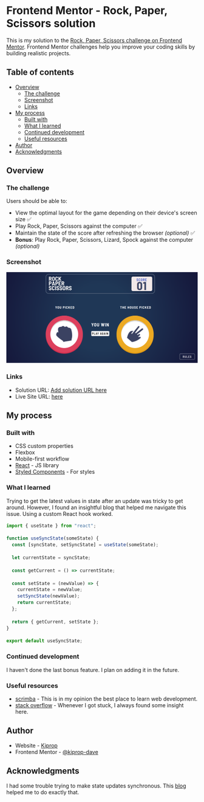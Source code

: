 # Frontend Mentor - Rock, Paper, Scissors solution

This is my solution to the [Rock, Paper, Scissors challenge on Frontend Mentor](https://www.frontendmentor.io/challenges/rock-paper-scissors-game-pTgwgvgH). Frontend Mentor challenges help you improve your coding skills by building realistic projects.

## Table of contents

- [Overview](#overview)
  - [The challenge](#the-challenge)
  - [Screenshot](#screenshot)
  - [Links](#links)
- [My process](#my-process)
  - [Built with](#built-with)
  - [What I learned](#what-i-learned)
  - [Continued development](#continued-development)
  - [Useful resources](#useful-resources)
- [Author](#author)
- [Acknowledgments](#acknowledgments)

## Overview

### The challenge

Users should be able to:

- View the optimal layout for the game depending on their device's screen size ✅
- Play Rock, Paper, Scissors against the computer ✅
- Maintain the state of the score after refreshing the browser _(optional)_ ✅
- **Bonus**: Play Rock, Paper, Scissors, Lizard, Spock against the computer _(optional)_

### Screenshot

![](/public/rock-paper-scissors.png)

### Links

- Solution URL: [Add solution URL here](https://your-solution-url.com)
- Live Site URL: [here](http://rock-paper-scissors-gamma-gules.vercel.app/)

## My process

### Built with

- CSS custom properties
- Flexbox
- Mobile-first workflow
- [React](https://reactjs.org/) - JS library
- [Styled Components](https://styled-components.com/) - For styles

### What I learned

Trying to get the latest values in state after an update was tricky to get around. However, I found an insightful blog that helped me navigate this issue. Using a custom React hook worked.

```js
import { useState } from "react";

function useSyncState(someState) {
  const [syncState, setSyncState] = useState(someState);

  let currentState = syncState;

  const getCurrent = () => currentState;

  const setState = (newValue) => {
    currentState = newValue;
    setSyncState(newValue);
    return currentState;
  };

  return { getCurrent, setState };
}

export default useSyncState;
```

### Continued development

I haven't done the last bonus feature. I plan on adding it in the future.

### Useful resources

- [scrimba](https://www.scrimba.com) - This is in my opinion the best place to learn web development.
- [stack overflow](https://stackoverflow.com/) - Whenever I got stuck, I always found some insight here.

## Author

- Website - [Kiprop](https://www.tanuikiprop.gq)
- Frontend Mentor - [@kiprop-dave](https://www.frontendmentor.io/profile/kiprop-dave)

## Acknowledgments

I had some trouble trying to make state updates synchronous. This [blog](https://dev.to/bytebodger/synchronous-state-with-react-hooks-1k4f) helped me to do exactly that.
